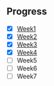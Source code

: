 ## Progress

- [x] [Week1](week1.md)
- [x] [Week2](week2.md)
- [x] [Week3](week3.md)
- [x] [Week4](week4.md)
- [ ] Week5
- [ ] Week6
- [ ] Week7
